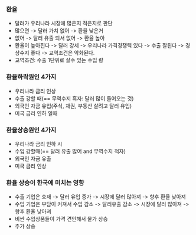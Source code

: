 ### **환율**

* 달러가 우리나라 시장에 많은지 적은지로 판단
* 많으면 -> 달러 가치 없어 ->  환율 낮은거
* 없어 -> 달러 유출 되서 없어 -> 환율 높아
* 환율이 높아진다 -> 달러 강세 -> 우리나라 가격경쟁력 있다 -> 수출 잘된다 -> 경상수지 좋다 -> 교역조건은 악화된다.
* 교역조건: 수출 1단위로 살수 있는 수입 량



### **환율하락원인 4가지** 

* 우리나라 금리 인상
* 수출 강할 때(== 무역수지 흑자: 달러 많이 들어오는 것)
* 외국인 자금 유입(주식, 채권, 부동산 살려고 달러 유입)
* 미국 금리 인하 일때



### **환율상승원인 4가지**

* 우리나라 금리 인하 시
* 수입 강할때(== 달러 유출 많어 and 무역수지 적자)
* 외국인 자금 유출
* 미국 금리 인상



### **환율 상승이 한국에 미치는 영향**

* 수출 기업은 호재 -> 달러 유입 증가 -> 시장에 달러 많아져 -> 향후 환율 낮아져
* 수입 기업은 부담이 커져서 수입 감소 -> 달러유출 감소 -> 시장에 달러 많아져 -> 향후 환율 낮아져
* 비싼 수입상품들이 가격 견인해서 물가 상승
* 주가 상승